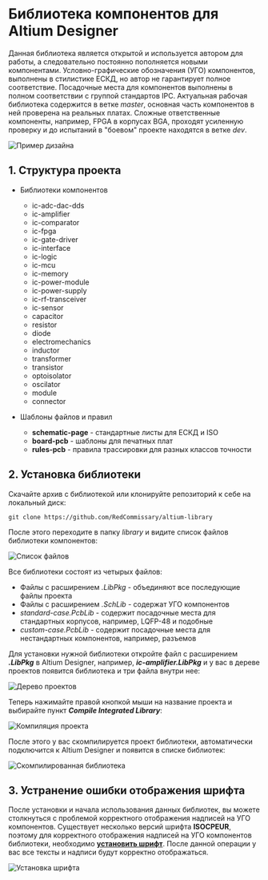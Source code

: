 ﻿# Библиотека компонентов для Altium Designer
Данная библиотека является открытой и используется автором для работы, а следовательно постоянно пополняется новыми компонентами. Условно-графические обозначения (УГО) компонентов, выполнены в стилистике ЕСКД, но автор не гарантирует полное соответствие. Посадочные места для компонентов выполнены в полном соответствии с группой стандартов IPC. Актуальная рабочая библиотека содержится в ветке *master*, основная часть компонентов в ней проверена на реальных платах. Сложные ответственные компоненты, например, FPGA в корпусах BGA, проходят усиленную проверку и до испытаний в "боевом" проекте находятся в ветке *dev*.

![Пример дизайна](https://habrastorage.org/webt/lv/_v/vo/lv_vvojmxbw4kgr854siiyvor2i.png)

## 1. Структура проекта

* Библиотеки компонентов
    >
    * ic-adc-dac-dds
    * ic-amplifier
    * ic-comparator
    * ic-fpga
    * ic-gate-driver
    * ic-interface
    * ic-logic
    * ic-mcu
    * ic-memory
    * ic-power-module
    * ic-power-supply
    * ic-rf-transceiver
    * ic-sensor
    * capacitor
    * resistor
    * diode
    * electromechanics
    * inductor
    * transformer
    * transistor
    * optoisolator
    * oscilator
    * module
    * connector

>

* Шаблоны файлов и правил
    >
    * **schematic-page** - стандартные листы для ЕСКД и ISO
    * **board-pcb** - шаблоны для печатных плат
    * **rules-pcb** - правила трассировки для разных классов точности

## 2. Установка библиотеки

Скачайте архив с библиотекой или клонируйте репозиторий к себе на локальный диск:
```
git clone https://github.com/RedCommissary/altium-library
```
После этого переходите в папку *library* и видите список файлов библиотеки компонентов:

![Список файлов](https://habrastorage.org/webt/qq/xt/sc/qqxtscxspnrjoh1lco4efkq6l68.png)

Все библиотеки состоят из четырых файлов: 

* Файлы с расширением *.LibPkg* - объединяют все последующие файлы проекта
* Файлы с расширением *.SchLib* - содержат УГО компонентов
* *standard-case.PcbLib* - содержит посадочные места для стандартных корпусов, например, LQFP-48 и подобные
* *custom-case.PcbLib* - содержит посадочные места для нестандартных компонентов, например, разъемов

Для установки нужной библиотеки откройте файл с расширением ***.LibPkg*** в Altium Designer, например, ***ic-amplifier.LibPkg*** и у вас в дереве проектов появится библиотека и три файла внутри нее:

![Дерево проектов](https://habrastorage.org/webt/ux/dc/7p/uxdc7pctxs16ytibvk4xtvpmxp0.png)

Теперь нажимайте правой кнопкой мыши на название проекта и выбирайте пункт ***Compile Integrated Library***:

![Компиляция проекта](https://habrastorage.org/webt/qx/zw/oo/qxzwoody7nzjxpau4sth7xisoru.png)

После этого у вас скомпилируется проект библиотеки, автоматически подключится к Altium Designer и появится в списке библиотек:

![Скомпилированная библиотека](https://habrastorage.org/webt/2v/u1/ka/2vu1kazqr9kjn0-km5c-mr1nwv0.png)

## 3. Устранение ошибки отображения шрифта

После установки и начала использования данных библиотек, вы можете столкнуться с проблемой корректного отображения надписей на УГО компонентов. Существует несколько версий шрифта **ISOCPEUR**, поэтому для корректного отображения надписей на УГО компонентов библиотеки, необходимо **[установить шрифт](https://ofont.ru/view/4280)**. После данной операции у вас все тексты и надписи будут корректно отображаться.

>

![Установка шрифта](https://habrastorage.org/webt/qf/rh/5f/qfrh5fs5psps2wzqnzgrwbppxxa.png)




